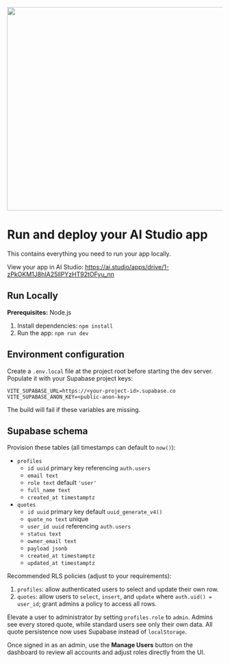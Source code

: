 <div align="center">
<img width="1200" height="475" alt="GHBanner" src="https://github.com/user-attachments/assets/0aa67016-6eaf-458a-adb2-6e31a0763ed6" />
</div>

# Run and deploy your AI Studio app

This contains everything you need to run your app locally.

View your app in AI Studio: https://ai.studio/apps/drive/1-zPkOKM1J8hIA25lIPYzHT92tOFyu_nn

## Run Locally

**Prerequisites:**  Node.js


1. Install dependencies:
   `npm install`
2. Run the app:
   `npm run dev`

## Environment configuration

Create a `.env.local` file at the project root before starting the dev server. Populate it with your Supabase project keys:

```
VITE_SUPABASE_URL=https://<your-project-id>.supabase.co
VITE_SUPABASE_ANON_KEY=<public-anon-key>
```

The build will fail if these variables are missing.

## Supabase schema

Provision these tables (all timestamps can default to `now()`):

- `profiles`
  - `id uuid` primary key referencing `auth.users`
  - `email text`
  - `role text` default `'user'`
  - `full_name text`
  - `created_at timestamptz`
- `quotes`
  - `id uuid` primary key default `uuid_generate_v4()`
  - `quote_no text` unique
  - `user_id uuid` referencing `auth.users`
  - `status text`
  - `owner_email text`
  - `payload jsonb`
  - `created_at timestamptz`
  - `updated_at timestamptz`

Recommended RLS policies (adjust to your requirements):

1. `profiles`: allow authenticated users to select and update their own row.
2. `quotes`: allow users to `select`, `insert`, and `update` where `auth.uid() = user_id`; grant admins a policy to access all rows.

Elevate a user to administrator by setting `profiles.role` to `admin`. Admins see every stored quote, while standard users see only their own data. All quote persistence now uses Supabase instead of `localStorage`.

Once signed in as an admin, use the **Manage Users** button on the dashboard to review all accounts and adjust roles directly from the UI.
